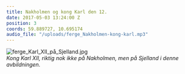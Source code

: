 ```yaml
---
title: Nakholmen og kong Karl den 12.
date: 2017-05-03 13:24:00 Z
position: 3
coords: 59.889727, 10.695174
audio_file: "/uploads/ferge_Nakholmen-kong-karl.mp3"
---
```


![ferge_Karl_XII_på_Sjelland.jpg](/uploads/ferge_Karl_XII_pa_Sjelland.jpg)  
*Kong Karl XII, riktig nok ikke på Nakholmen, men på Sjelland i denne avbildningen.*
